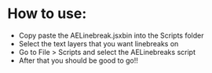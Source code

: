 # How to use:

  - Copy paste the AELinebreak.jsxbin into the Scripts folder
  - Select the text layers that you want linebreaks on
  - Go to File > Scripts and select the AELinebreaks script
  - After that you should be good to go!!
